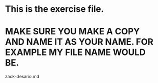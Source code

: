 # This is the exercise file. 
# MAKE SURE YOU MAKE A COPY AND NAME IT AS YOUR NAME.  FOR EXAMPLE MY FILE NAME WOULD BE. 

zack-desario.md